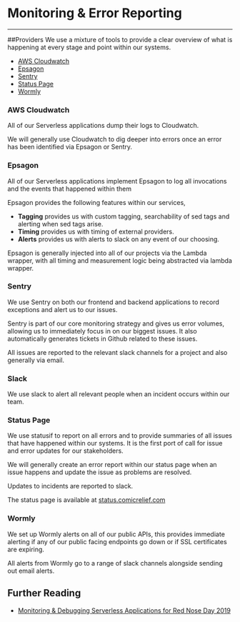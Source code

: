 # Monitoring & Error Reporting
***
##Providers
We use a mixture of tools to provide a clear overview of what is happening at every stage and point within our systems.

- [AWS Cloudwatch](#aws-cloudwatch)
- [Epsagon](#epsagon)
- [Sentry](#sentry)
- [Status Page](#status-page)
- [Wormly](#wormly)

### AWS Cloudwatch
All of our Serverless applications dump their logs to Cloudwatch.

We will generally use Cloudwatch to dig deeper into errors once an error has been identified via Epsagon or Sentry.

### Epsagon
All of our Serverless applications implement Epsagon to log all invocations and the events that happened within them

Epsagon provides the following features within our services,

- **Tagging** provides us with custom tagging, searchability of sed tags and alerting when sed tags arise.
- **Timing** provides us with timing of external providers.
- **Alerts** provides us with alerts to slack on any event of our choosing.

Epsagon is generally injected into all of our projects via the Lambda wrapper, with all timing and measurement logic
being abstracted via lambda wrapper.

### Sentry
We use Sentry on both our frontend and backend applications to record exceptions and alert us to our issues.

Sentry is part of our core monitoring strategy and gives us error volumes, allowing us to immediately focus in on our
biggest issues. It also automatically generates tickets in Github related to these issues.

All issues are reported to the relevant slack channels for a project and also generally via email.

### Slack
We use slack to alert all relevant people when an incident occurs within our team.

### Status Page
We use statusif to report on all errors and to provide summaries of all issues that have happened within our systems.
It is the first port of call for issue and error updates for our stakeholders.

We will generally create an error report within our status page when an issue happens and update the issue as problems are 
resolved.

Updates to incidents are reported to slack.

The status page is available at [status.comicrelief.com](https://status.comicrelief.com/)

### Wormly
We set up Wormly alerts on all of our public APIs, this provides immediate alerting if any of our public facing 
endpoints go down or if SSL certificates are expiring.

All alerts from Wormly go to a range of slack channels alongside sending out email alerts.

## Further Reading
- [Monitoring & Debugging Serverless Applications for Red Nose Day 2019](https://medium.com/comic-relief/monitoring-debugging-serverless-applications-for-red-nose-day-2019-b2e3dd43613b)
